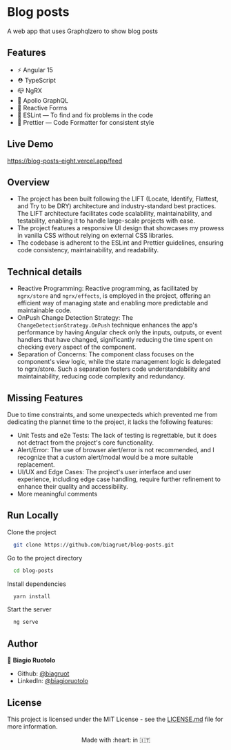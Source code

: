 # Blog posts

A web app that uses Graphqlzero to show blog posts

## Features

- ⚡️ Angular 15
- ⛑ TypeScript
- 📪 NgRX
- 🚧 Apollo GraphQL
- 📝 Reactive Forms
- 📏 ESLint — To find and fix problems in the code
- 💖 Prettier — Code Formatter for consistent style

## Live Demo

https://blog-posts-eight.vercel.app/feed


## Overview

- The project has been built following the LIFT (Locate, Identify, Flattest, and Try to be DRY) architecture and industry-standard best practices. The LIFT architecture facilitates code scalability, maintainability, and testability, enabling it to handle large-scale projects with ease.
- The project features a responsive UI design that showcases my prowess in vanilla CSS without relying on external CSS libraries.
- The codebase is adherent to the ESLint and Prettier guidelines, ensuring code consistency, maintainability, and readability.

## Technical details

- Reactive Programming: Reactive programming, as facilitated by `ngrx/store` and `ngrx/effects`, is employed in the project, offering an efficient way of managing state and enabling more predictable and maintainable code.
- OnPush Change Detection Strategy: The `ChangeDetectionStrategy.OnPush` technique enhances the app's performance by having Angular check only the inputs, outputs, or event handlers that have changed, significantly reducing the time spent on checking every aspect of the component.
- Separation of Concerns: The component class focuses on the component's view logic, while the state management logic is delegated to ngrx/store. Such a separation fosters code understandability and maintainability, reducing code complexity and redundancy.

## Missing Features

Due to time constraints, and some unexpecteds which prevented me from dedicating the plannet time to the project, it lacks the following features:

- Unit Tests and e2e Tests: The lack of testing is regrettable, but it does not detract from the project's core functionality.
- Alert/Error: The use of browser alert/error is not recommended, and I recognize that a custom alert/modal would be a more suitable replacement.
- UI/UX and Edge Cases: The project's user interface and user experience, including edge case handling, require further refinement to enhance their quality and accessibility.
- More meaningful comments


## Run Locally

Clone the project

```bash
  git clone https://github.com/biagruot/blog-posts.git
```

Go to the project directory

```bash
  cd blog-posts
```

Install dependencies

```bash
  yarn install
```

Start the server

```bash
  ng serve
```

## Author

👤 **Biagio Ruotolo**

* Github: [@biagruot](https://github.com/biagruot)
* LinkedIn: [@biagioruotolo](https://linkedin.com/in/biagioruotolo)


## License

This project is licensed under the MIT License - see the [LICENSE.md](LICENSE.md) file for more information.

<p align="center"> Made with :heart: in 🇮🇹 </p>
